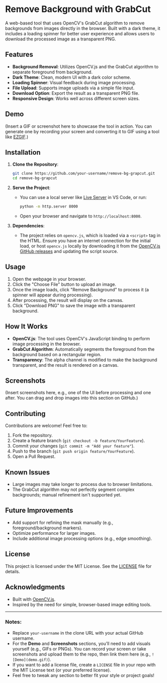 # Remove Background with GrabCut

A web-based tool that uses OpenCV's GrabCut algorithm to remove backgrounds from images directly in the browser. Built with a dark theme, it includes a loading spinner for better user experience and allows users to download the processed image as a transparent PNG.

## Features
- **Background Removal**: Utilizes OpenCV.js and the GrabCut algorithm to separate foreground from background.
- **Dark Theme**: Clean, modern UI with a dark color scheme.
- **Loading Spinner**: Visual feedback during image processing.
- **File Upload**: Supports image uploads via a simple file input.
- **Download Option**: Export the result as a transparent PNG file.
- **Responsive Design**: Works well across different screen sizes.

## Demo
(Insert a GIF or screenshot here to showcase the tool in action. You can generate one by recording your screen and converting it to GIF using a tool like [EZGIF](https://ezgif.com/).)

## Installation
1. **Clone the Repository**:
   ```bash
   git clone https://github.com/your-username/remove-bg-grapcut.git
   cd remove-bg-grapcut
   ```
2. **Serve the Project**:
   - You can use a local server like [Live Server](https://marketplace.visualstudio.com/items?itemName=ritwickdey.LiveServer) in VS Code, or run:
     ```bash
     python -m http.server 8000
     ```
   - Open your browser and navigate to `http://localhost:8000`.

3. **Dependencies**:
   - The project relies on `opencv.js`, which is loaded via a `<script>` tag in the HTML. Ensure you have an internet connection for the initial load, or host `opencv.js` locally by downloading it from the [OpenCV.js GitHub releases](https://github.com/opencv/opencv/releases) and updating the script source.

## Usage
1. Open the webpage in your browser.
2. Click the "Choose File" button to upload an image.
3. Once the image loads, click "Remove Background" to process it (a spinner will appear during processing).
4. After processing, the result will display on the canvas.
5. Click "Download PNG" to save the image with a transparent background.

## How It Works
- **OpenCV.js**: The tool uses OpenCV's JavaScript binding to perform image processing in the browser.
- **GrabCut Algorithm**: Automatically segments the foreground from the background based on a rectangular region.
- **Transparency**: The alpha channel is modified to make the background transparent, and the result is rendered on a canvas.

## Screenshots
(Insert screenshots here, e.g., one of the UI before processing and one after. You can drag and drop images into this section on GitHub.)

## Contributing
Contributions are welcome! Feel free to:
1. Fork the repository.
2. Create a feature branch (`git checkout -b feature/YourFeature`).
3. Commit your changes (`git commit -m "Add your feature"`).
4. Push to the branch (`git push origin feature/YourFeature`).
5. Open a Pull Request.

## Known Issues
- Large images may take longer to process due to browser limitations.
- The GrabCut algorithm may not perfectly segment complex backgrounds; manual refinement isn't supported yet.

## Future Improvements
- Add support for refining the mask manually (e.g., foreground/background markers).
- Optimize performance for larger images.
- Include additional image processing options (e.g., edge smoothing).

## License
This project is licensed under the MIT License. See the [LICENSE](LICENSE) file for details.

## Acknowledgments
- Built with [OpenCV.js](https://opencv.org/opencv-js/).
- Inspired by the need for simple, browser-based image editing tools.

---

### Notes:
- Replace `your-username` in the clone URL with your actual GitHub username.
- For the **Demo** and **Screenshots** sections, you’ll need to add visuals yourself (e.g., GIFs or PNGs). You can record your screen or take screenshots and upload them to the repo, then link them here (e.g., `![Demo](demo.gif)`).
- If you want to add a license file, create a `LICENSE` file in your repo with the MIT License text (or your preferred license).
- Feel free to tweak any section to better fit your style or project goals!
